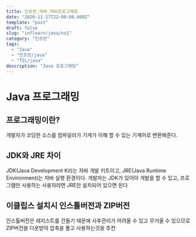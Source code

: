 ```yaml
---
title: 인프런_자바_자바프로그래밍
date: "2020-11-17T22:00:00.000Z"
template: "post"
draft: false
slug: "inflearn/java/no1"
category: "인프런"
tags:
  - "Java"
  - "인프런/java"
  - "TIL/java"
description: "Java 프로그래밍"
---
```


# Java 프로그래밍
## 프로그래밍이란?

개발자가 코딩한 소스를 컴파일러가 기계가 이해 할 수 있는 기계어로 변환해준다.

## JDK와 JRE 차이
JDK(Java Development Kit)는 자바 개발 키트이고, JRE(Java Runtime Environment)는 자바 실행 환경이다. 개발자는 JDK가 있어야 개발을 할 수 있고, 프로그램만 사용하는 사용자라면 JRE만 설치되어 있으면 된다

## 이클립스 설치시 인스톨버전과 ZIP버전
인스톨버전은 레지스트를 건들기 때문에 사후관리가 어려울 수 있고 무거울 수 있으므로 ZIP버전을 다운받아 압축을 풀고 사용하는것을 추천


 
